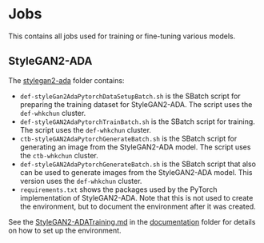 # Jobs
This contains all jobs used for training or fine-tuning various models.

## StyleGAN2-ADA
The [stylegan2-ada](./stylegan2-ada) folder contains:

   - `def-styleGan2AdaPytorchDataSetupBatch.sh` is the SBatch script for preparing the training dataset for StyleGAN2-ADA.  The script uses the `def-whkchun` cluster.
   - `def-styleGAN2AdaPytorchTrainBatch.sh` is the SBatch script for training. The script uses the `def-whkchun` cluster.
   - `ctb-styleGAN2AdaPytorchGenerateBatch.sh` is the SBatch script for generating an image from the StyleGAN2-ADA model.  The script uses the `ctb-whkchun` cluster.
   - `def-styleGAN2AdaPytorchGenerateBatch.sh` is the SBatch script that also can be used to generate images from the StyleGAN2-ADA model.  This version uses the `def-whkchun` cluster.
   - `requirements.txt` shows the packages used by the PyTorch implementation of StyleGAN2-ADA.  Note that this is not used to create the environment, but to document the environment after it was created.

See the [StyleGAN2-ADATraining.md](../docs/StyleGAN2-ADATraining.md) in the [documentation](../docs) folder for details on how to set up the environment.
